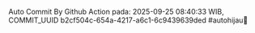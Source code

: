 Auto Commit By Github Action pada: 2025-09-25 08:40:33 WIB, COMMIT_UUID b2cf504c-654a-4217-a6c1-6c9439639ded #autohijau🗿
